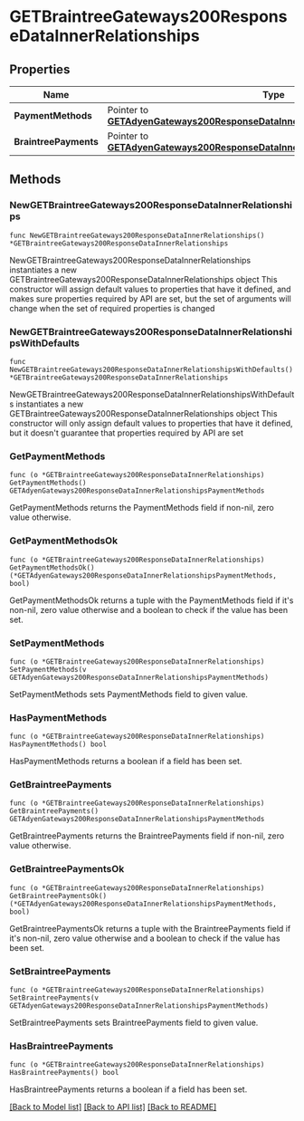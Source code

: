 # GETBraintreeGateways200ResponseDataInnerRelationships

## Properties

Name | Type | Description | Notes
------------ | ------------- | ------------- | -------------
**PaymentMethods** | Pointer to [**GETAdyenGateways200ResponseDataInnerRelationshipsPaymentMethods**](GETAdyenGateways200ResponseDataInnerRelationshipsPaymentMethods.md) |  | [optional] 
**BraintreePayments** | Pointer to [**GETAdyenGateways200ResponseDataInnerRelationshipsPaymentMethods**](GETAdyenGateways200ResponseDataInnerRelationshipsPaymentMethods.md) |  | [optional] 

## Methods

### NewGETBraintreeGateways200ResponseDataInnerRelationships

`func NewGETBraintreeGateways200ResponseDataInnerRelationships() *GETBraintreeGateways200ResponseDataInnerRelationships`

NewGETBraintreeGateways200ResponseDataInnerRelationships instantiates a new GETBraintreeGateways200ResponseDataInnerRelationships object
This constructor will assign default values to properties that have it defined,
and makes sure properties required by API are set, but the set of arguments
will change when the set of required properties is changed

### NewGETBraintreeGateways200ResponseDataInnerRelationshipsWithDefaults

`func NewGETBraintreeGateways200ResponseDataInnerRelationshipsWithDefaults() *GETBraintreeGateways200ResponseDataInnerRelationships`

NewGETBraintreeGateways200ResponseDataInnerRelationshipsWithDefaults instantiates a new GETBraintreeGateways200ResponseDataInnerRelationships object
This constructor will only assign default values to properties that have it defined,
but it doesn't guarantee that properties required by API are set

### GetPaymentMethods

`func (o *GETBraintreeGateways200ResponseDataInnerRelationships) GetPaymentMethods() GETAdyenGateways200ResponseDataInnerRelationshipsPaymentMethods`

GetPaymentMethods returns the PaymentMethods field if non-nil, zero value otherwise.

### GetPaymentMethodsOk

`func (o *GETBraintreeGateways200ResponseDataInnerRelationships) GetPaymentMethodsOk() (*GETAdyenGateways200ResponseDataInnerRelationshipsPaymentMethods, bool)`

GetPaymentMethodsOk returns a tuple with the PaymentMethods field if it's non-nil, zero value otherwise
and a boolean to check if the value has been set.

### SetPaymentMethods

`func (o *GETBraintreeGateways200ResponseDataInnerRelationships) SetPaymentMethods(v GETAdyenGateways200ResponseDataInnerRelationshipsPaymentMethods)`

SetPaymentMethods sets PaymentMethods field to given value.

### HasPaymentMethods

`func (o *GETBraintreeGateways200ResponseDataInnerRelationships) HasPaymentMethods() bool`

HasPaymentMethods returns a boolean if a field has been set.

### GetBraintreePayments

`func (o *GETBraintreeGateways200ResponseDataInnerRelationships) GetBraintreePayments() GETAdyenGateways200ResponseDataInnerRelationshipsPaymentMethods`

GetBraintreePayments returns the BraintreePayments field if non-nil, zero value otherwise.

### GetBraintreePaymentsOk

`func (o *GETBraintreeGateways200ResponseDataInnerRelationships) GetBraintreePaymentsOk() (*GETAdyenGateways200ResponseDataInnerRelationshipsPaymentMethods, bool)`

GetBraintreePaymentsOk returns a tuple with the BraintreePayments field if it's non-nil, zero value otherwise
and a boolean to check if the value has been set.

### SetBraintreePayments

`func (o *GETBraintreeGateways200ResponseDataInnerRelationships) SetBraintreePayments(v GETAdyenGateways200ResponseDataInnerRelationshipsPaymentMethods)`

SetBraintreePayments sets BraintreePayments field to given value.

### HasBraintreePayments

`func (o *GETBraintreeGateways200ResponseDataInnerRelationships) HasBraintreePayments() bool`

HasBraintreePayments returns a boolean if a field has been set.


[[Back to Model list]](../README.md#documentation-for-models) [[Back to API list]](../README.md#documentation-for-api-endpoints) [[Back to README]](../README.md)


